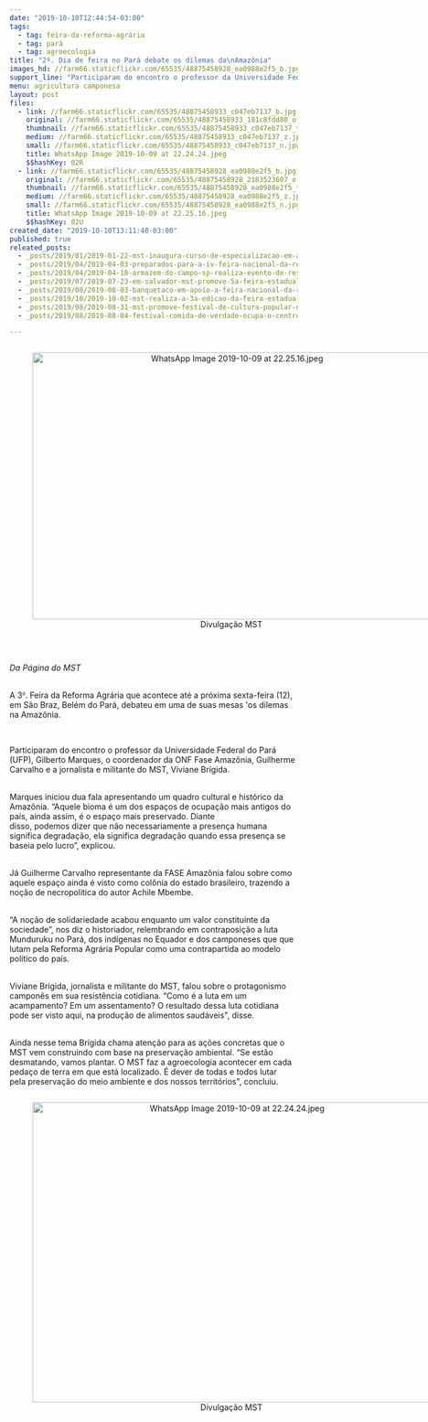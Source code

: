 ```yaml
---
date: "2019-10-10T12:44:54-03:00"
tags:
  - tag: feira-da-reforma-agrária
  - tag: pará
  - tag: agroecologia
title: "2º. Dia de feira no Pará debate os dilemas da\nAmazônia"
images_hd: //farm66.staticflickr.com/65535/48875458928_ea0988e2f5_b.jpg
support_line: "Participaram do encontro o professor da Universidade Federal do Pará (UFP), Gilberto Marques, o coordenador da ONF Fase Amazônia, Guilherme Carvalho e a jornalista e militante do MST, Viviane Brígida"
menu: agricultura camponesa
layout: post
files:
  - link: //farm66.staticflickr.com/65535/48875458933_c047eb7137_b.jpg
    original: //farm66.staticflickr.com/65535/48875458933_181c8fdd80_o.jpg
    thumbnail: //farm66.staticflickr.com/65535/48875458933_c047eb7137_t.jpg
    medium: //farm66.staticflickr.com/65535/48875458933_c047eb7137_z.jpg
    small: //farm66.staticflickr.com/65535/48875458933_c047eb7137_n.jpg
    title: WhatsApp Image 2019-10-09 at 22.24.24.jpeg
    $$hashKey: 02R
  - link: //farm66.staticflickr.com/65535/48875458928_ea0988e2f5_b.jpg
    original: //farm66.staticflickr.com/65535/48875458928_2183523607_o.jpg
    thumbnail: //farm66.staticflickr.com/65535/48875458928_ea0988e2f5_t.jpg
    medium: //farm66.staticflickr.com/65535/48875458928_ea0988e2f5_z.jpg
    small: //farm66.staticflickr.com/65535/48875458928_ea0988e2f5_n.jpg
    title: WhatsApp Image 2019-10-09 at 22.25.16.jpeg
    $$hashKey: 02U
created_date: "2019-10-10T13:11:40-03:00"
published: true
releated_posts:
  - _posts/2019/01/2019-01-22-mst-inaugura-curso-de-especializacao-em-agroecologia-voltada-a-educacao.md
  - _posts/2019/04/2019-04-03-preparados-para-a-iv-feira-nacional-da-reforma-agraria.md
  - _posts/2019/04/2019-04-18-armazem-do-campo-sp-realiza-evento-de-resistencia-em-defesa-da-iv-feira-nacional-da-reforma-agraria.md
  - _posts/2019/07/2019-07-23-em-salvador-mst-promove-5a-feira-estadual-da-reforma-agraria.md
  - _posts/2019/08/2019-08-03-banquetaco-em-apoio-a-feira-nacional-da-reforma-agraria-sera-realizado-neste-domingo.md
  - _posts/2019/10/2019-10-02-mst-realiza-a-3a-edicao-da-feira-estadual-da-reforma-agraria-no-para.md
  - _posts/2019/08/2019-08-31-mst-promove-festival-de-cultura-popular-na-20a-feira-da-reforma-agraria-em-maceio.md
  - _posts/2019/08/2019-08-04-festival-comida-de-verdade-ocupa-o-centro-de-sao-paulo-em-defesa-da-feira-da-reforma-agraria.md

---
```

<div style="text-align:center">
<figure class="image" style="display:inline-block"><img alt="WhatsApp Image 2019-10-09 at 22.25.16.jpeg" height="467" src="//farm66.staticflickr.com/65535/48875458928_ea0988e2f5_b.jpg" width="700" />
<figcaption>Divulga&ccedil;&atilde;o MST&nbsp;</figcaption>
</figure>
</div>

<p>&nbsp;</p>

<p><em>Da P&aacute;gina do MST&nbsp;</em><br />
&nbsp;</p>

<p>A 3<span style="color: rgb(84, 84, 84); font-family: arial, sans-serif; font-size: 14px;">&ordf;</span>.&nbsp;Feira da Reforma Agr&aacute;ria que acontece at&eacute; a pr&oacute;xima sexta-feira (12), em S&atilde;o Braz, Bel&eacute;m do Par&aacute;, debateu em uma de suas mesas &#39;os dilemas na Amaz&ocirc;nia.</p>

<p>&nbsp;</p>

<p>Participaram do encontro o professor da Universidade Federal do Par&aacute; (UFP), Gilberto Marques, o coordenador da ONF Fase Amaz&ocirc;nia, Guilherme Carvalho e a jornalista e militante do MST, Viviane Br&iacute;gida.&nbsp;</p>

<p><br />
Marques iniciou dua fala apresentando&nbsp;um quadro cultural e hist&oacute;rico&nbsp;da Amaz&ocirc;nia. &ldquo;Aquele bioma &eacute; um dos&nbsp;espa&ccedil;os de ocupa&ccedil;&atilde;o mais antigos&nbsp;do pa&iacute;s, ainda assim, &eacute; o espa&ccedil;o mais preservado. Diante disso,&nbsp;podemos&nbsp;dizer que n&atilde;o necessariamente a presen&ccedil;a humana significa degrada&ccedil;&atilde;o, ela significa degrada&ccedil;&atilde;o quando essa presen&ccedil;a se baseia pelo lucro&rdquo;, explicou.&nbsp;</p>

<p><br />
J&aacute;&nbsp;Guilherme Carvalho representante da FASE Amaz&ocirc;nia falou&nbsp;sobre como aquele espa&ccedil;o ainda &eacute; visto&nbsp;como&nbsp;col&ocirc;nia do estado brasileiro, trazendo a no&ccedil;&atilde;o de necropol&iacute;tica do autor Achile Mbembe.</p>

<p><br />
&ldquo;A no&ccedil;&atilde;o de solidariedade acabou enquanto um valor constituinte da sociedade&rdquo;, nos diz o historiador, relembrando em contraposi&ccedil;&atilde;o a luta Munduruku no Par&aacute;, dos ind&iacute;genas no Equador e dos camponeses que que lutam pela Reforma Agr&aacute;ria Popular como uma contrapartida ao modelo pol&iacute;tico do pa&iacute;s.</p>

<p><br />
Viviane Br&iacute;gida, jornalista e militante do MST, falou sobre o&nbsp;protagonismo campon&ecirc;s em sua resist&ecirc;ncia cotidiana.&nbsp;&ldquo;Como &eacute; a luta em um acampamento? Em um assentamento? O resultado dessa luta cotidiana pode ser visto aqui, na produ&ccedil;&atilde;o de alimentos saud&aacute;veis&quot;, disse.</p>

<p><br />
Ainda nesse tema Br&iacute;gida chama aten&ccedil;&atilde;o para&nbsp;as a&ccedil;&otilde;es concretas que o MST vem construindo com base na preserva&ccedil;&atilde;o ambiental. &ldquo;Se est&atilde;o desmatando, vamos plantar. O MST faz a agroecologia acontecer em cada peda&ccedil;o de terra em que est&aacute; localizado. &Eacute; dever de todas e todos lutar pela&nbsp;preserva&ccedil;&atilde;o do meio ambiente e dos nossos territ&oacute;rios&quot;, concluiu.</p>

<div style="text-align:center">
<figure class="image" style="display:inline-block"><img alt="WhatsApp Image 2019-10-09 at 22.24.24.jpeg" height="525" src="//farm66.staticflickr.com/65535/48875458933_c047eb7137_b.jpg" width="700" />
<figcaption>Divulga&ccedil;&atilde;o MST&nbsp;</figcaption>
</figure>
</div>

<p>&nbsp;</p>
